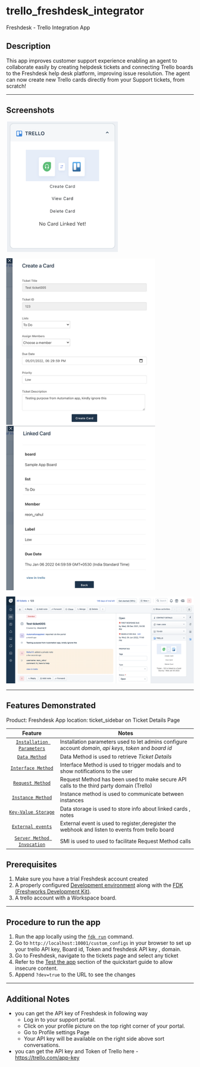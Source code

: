 # trello_freshdesk_integrator
Freshdesk - Trello Integration App

## Description

This app improves customer support experience enabling an agent to collaborate easily by creating helpdesk tickets and connecting Trello boards to the Freshdesk help desk platform, improving issue resolution. The agent can now create new Trello cards directly from your Support tickets, from scratch! 

***

## Screenshots

<img src="./screenshots/ticket-sidebar.png" width="300">
<p float="left">
  <img src="./screenshots/create-card.jpeg" width="400" />
  <img src="./screenshots/view-card.jpeg" width="400" /> 
</p>
<img src="./screenshots/app-preview.png">

***

## Features Demonstrated

Product: Freshdesk
App location: ticket_sidebar on Ticket Details Page

| Feature | Notes |
| :---: | --- |
| [`Installation Parameters`](https://developers.freshdesk.com/v2/docs/installation-parameters) | Installation parameters used to let admins configure account _domain_, _api keys_, _token_ and _board id_  |
| [`Data Method`](https://developers.freshdesk.com/v2/docs/data-methods) | Data Method is used to retrieve _Ticket Details_ |
| [`Interface Method`](https://developers.freshdesk.com/v2/docs/interface-methods) | Interface Method is used to trigger modals and  to show notifications to the user  |
| [`Request Method`](https://developers.freshdesk.com/v2/docs/request-method) | Request Method has been used to make secure API calls to the third party domain (Trello) |
| [`Instance Method`](https://developers.freshdesk.com/v2/docs/instance-method) | Instance method is used to communicate between instances|
| [`Key-Value Storage`](https://developers.freshdesk.com/v2/docs/key-value-storage) | Data storage is used to store info about linked cards , notes|
| [`External events`](https://developers.freshdesk.com/v2/docs/external-events) | External event is used to register,deregister the webhook and listen to events from trello board|
| [`Server Method Invocation`](https://developers.freshdesk.com/v2/docs/server-method-invocation) | SMI is used to used to facilitate Request Method calls|

## Prerequisites

1. Make sure you have a trial Freshdesk account created
2. A properly configured [Development environment](https://developers.freshdesk.com/v2/docs/quick-start/) along with the [FDK (Freshworks Development Kit)](https://developers.freshdesk.com/v2/docs/freshworks-cli/).
3. A trello account with a Workspace board.

***

## Procedure to run the app

1. Run the app locally using the [`fdk run`](https://developers.freshdesk.com/v2/docs/freshworks-cli/#run) command.
2. Go to `http://localhost:10001/custom_configs` in your browser to set up your trello API key, Board id, Token  and freshdesk API key , domain.
3. Go to Freshdesk, navigate to the tickets page and select any ticket
4. Refer to the [Test the app](https://developers.freshdesk.com/v2/docs/quick-start/#test_your_app) section of the quickstart guide to allow insecure content.
5. Append `?dev=true` to the URL to see the changes

***

## Additional Notes

- you can get the API key of Freshdesk in following way
  - Log in to your support portal.
  - Click on your profile picture on the top right corner of your portal.
  - Go to Profile settings Page
  - Your API key will be available on the right side above sort conversations.
- you can get the API key and Token of Trello here - https://trello.com/app-key
